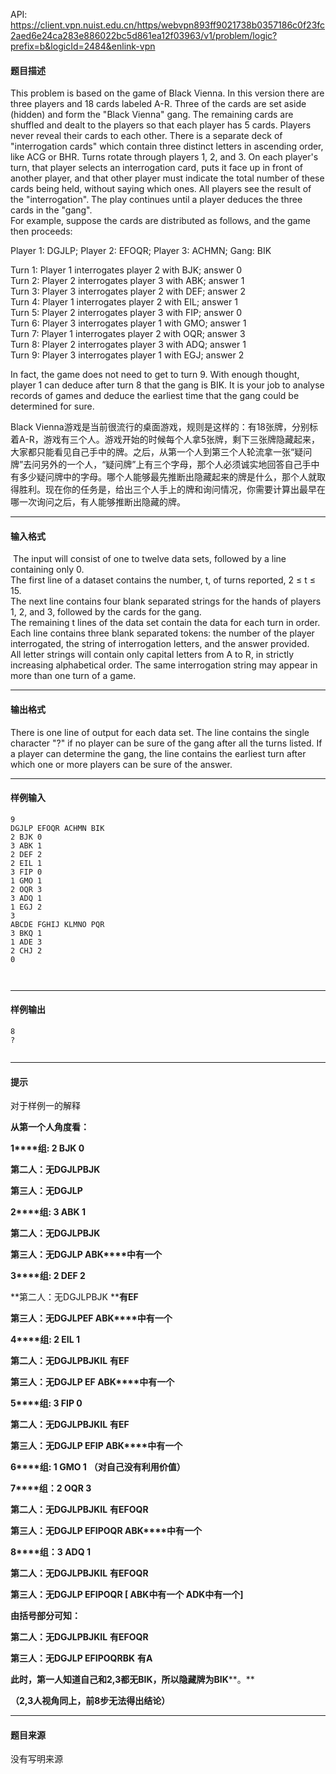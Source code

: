 API: https://client.vpn.nuist.edu.cn/https/webvpn893ff9021738b0357186c0f23fc2aed6e24ca283e886022bc5d861ea12f03963/v1/problem/logic?prefix=b&logicId=2484&enlink-vpn

#### 题目描述

This problem is based on the game of Black Vienna. In this version there are three players and 18 cards labeled A-R. Three of the cards are set aside (hidden) and form the "Black Vienna" gang. The remaining cards are shuffled and dealt to the players so that each player has 5 cards. Players never reveal their cards to each other. There is a separate deck of "interrogation cards" which contain three distinct letters in ascending order, like ACG or BHR. Turns rotate through players 1, 2, and 3. On each player's turn, that player selects an interrogation card, puts it face up in front of another player, and that other player must indicate the total number of these cards being held, without saying which ones. All players see the result of the "interrogation". The play continues until a player deduces the three cards in the "gang".  
For example, suppose the cards are distributed as follows, and the game then proceeds:  
  
  
Player 1: DGJLP; Player 2: EFOQR; Player 3: ACHMN; Gang: BIK  
  
Turn 1: Player 1 interrogates player 2 with BJK; answer 0  
Turn 2: Player 2 interrogates player 3 with ABK; answer 1  
Turn 3: Player 3 interrogates player 2 with DEF; answer 2  
Turn 4: Player 1 interrogates player 2 with EIL; answer 1  
Turn 5: Player 2 interrogates player 3 with FIP; answer 0  
Turn 6: Player 3 interrogates player 1 with GMO; answer 1  
Turn 7: Player 1 interrogates player 2 with OQR; answer 3  
Turn 8: Player 2 interrogates player 3 with ADQ; answer 1  
Turn 9: Player 3 interrogates player 1 with EGJ; answer 2  
  
  
  
In fact, the game does not need to get to turn 9. With enough thought, player 1 can deduce after turn 8 that the gang is BIK. It is your job to analyse records of games and deduce the earliest time that the gang could be determined for sure.  
  
  
Black Vienna游戏是当前很流行的桌面游戏，规则是这样的：有18张牌，分别标着A-R，游戏有三个人。游戏开始的时候每个人拿5张牌，剩下三张牌隐藏起来，大家都只能看见自己手中的牌。之后，从第一个人到第三个人轮流拿一张“疑问牌”去问另外的一个人，“疑问牌”上有三个字母，那个人必须诚实地回答自己手中有多少疑问牌中的字母。哪个人能够最先推断出隐藏起来的牌是什么，那个人就取得胜利。现在你的任务是，给出三个人手上的牌和询问情况，你需要计算出最早在哪一次询问之后，有人能够推断出隐藏的牌。  
  
  

---

#### 输入格式

 The input will consist of one to twelve data sets, followed by a line containing only 0.  
The first line of a dataset contains the number, t, of turns reported, 2 ≤ t ≤ 15.  
The next line contains four blank separated strings for the hands of players 1, 2, and 3, followed by the cards for the gang.  
The remaining t lines of the data set contain the data for each turn in order. Each line contains three blank separated tokens: the number of the player interrogated, the string of interrogation letters, and the answer provided.  
All letter strings will contain only capital letters from A to R, in strictly increasing alphabetical order. The same interrogation string may appear in more than one turn of a game.  

---

#### 输出格式

There is one line of output for each data set. The line contains the single character "?" if no player can be sure of the gang after all the turns listed. If a player can determine the gang, the line contains the earliest turn after which one or more players can be sure of the answer.  

---

#### 样例输入
```
9
DGJLP EFOQR ACHMN BIK
2 BJK 0
3 ABK 1
2 DEF 2
2 EIL 1
3 FIP 0
1 GMO 1
2 OQR 3
3 ADQ 1
1 EGJ 2
3
ABCDE FGHIJ KLMNO PQR
3 BKQ 1
1 ADE 3
2 CHJ 2
0



```

---

#### 样例输出
```
8
?


```

---

#### 提示

对于样例一的解释

**从第一个人角度看：**

**1****组: 2 BJK 0**

**第二人：无DGJLPBJK**

**第三人：无DGJLP**

**2****组: 3 ABK 1**

**第二人：无DGJLPBJK**

**第三人：无DGJLP ABK****中有一个**

**3****组: 2 DEF 2**

**第二人：无DGJLPBJK ****有EF**

**第三人：无DGJLPEF ABK****中有一个**

**4****组: 2 EIL 1**

**第二人：无DGJLPBJKIL** **有EF**

**第三人：无DGJLP EF ABK****中有一个**

**5****组: 3 FIP 0**

**第二人：无DGJLPBJKIL** **有EF**

**第三人：无DGJLP EFIP ABK****中有一个**

**6****组: 1 GMO 1** **（对自己没有利用价值）**

**7****组：2 OQR 3**

**第二人：无DGJLPBJKIL** **有EFOQR**

**第三人：无DGJLP EFIPOQR ABK****中有一个**

**8****组：3 ADQ 1**

**第二人：无DGJLPBJKIL** **有EFOQR**

**第三人：无DGJLP EFIPOQR \[  ABK****中有一个 ADK****中有一个\]**

**由括号部分可知：**

**第二人：无DGJLPBJKIL** **有EFOQR**

**第三人：无DGJLP EFIPOQRBK** **有A**

**此时，第一人知道自己和2,3****都无BIK****，所以隐藏牌为BIK****。**

**（2,3****人视角同上，前8****步无法得出结论）**

---

#### 题目来源

没有写明来源